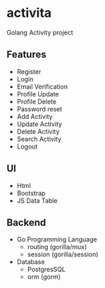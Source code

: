 # activita

Golang Activity project

## Features

- Register
- Login
- Email Verification
- Profile Update
- Profile Delete
- Password reset
- Add Activity
- Update Activity
- Delete Activity
- Search Activity
- Logout

## UI

- Html
- Bootstrap
- JS Data Table

## Backend

- Go Programming Language
  - routing (gorilla/mux)
  - session (gorilla/session)
- Database
  - PostgresSQL
  - orm (gorm)
